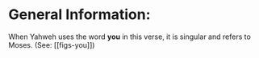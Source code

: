 # General Information:

When Yahweh uses the word **you** in this verse, it is singular and refers to Moses. (See: [[figs-you]])